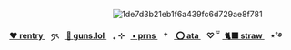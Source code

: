⠀⠀⠀⠀⠀⠀⠀⠀⠀⠀⠀⠀⠀⠀⠀⠀⠀⠀⠀![1de7d3b21eb1f6a439fc6d729ae8f781](https://github.com/user-attachments/assets/d2ac0f85-f122-4ef7-acb2-93658dd7893c)


<p align="center"><b><a href="https://rentry.co/enjin-"> ❤️ rentry </a>⠀ꪆৎ⠀<a href="https://guns.lol/sweetshiyu"> 🖤 guns.lol </a>⠀₊ ⊹⠀<a href="https://en.pronouns.page/@sweetshiyu"> ▪️ prns </a>⠀†⠀<a href="https://blccm.atabook.org/"> ⭕ ata </a>⠀♡ ̆̈⠀<a href="https://anton-ivanov.straw.page/"> 🐈‍⬛ straw </a>⠀⋆˚࿔









